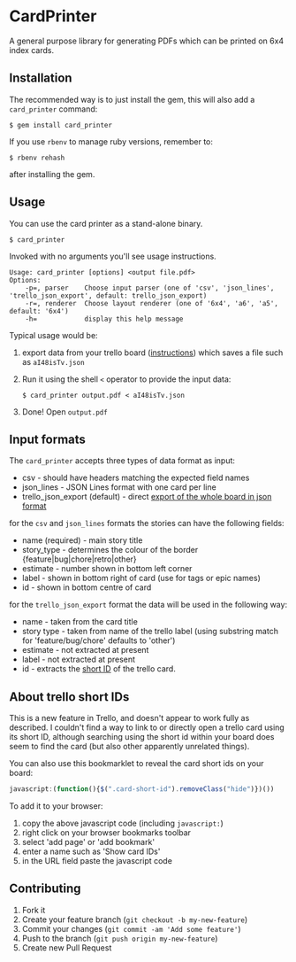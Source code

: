 # CardPrinter

A general purpose library for generating PDFs which can be printed on 6x4
index cards.

## Installation

The recommended way is to just install the gem, this will also add a
`card_printer` command:

    $ gem install card_printer

If you use `rbenv` to manage ruby versions, remember to:

    $ rbenv rehash

after installing the gem.

## Usage

You can use the card printer as a stand-alone binary.

```
$ card_printer
```

Invoked with no arguments you'll see usage instructions.

```
Usage: card_printer [options] <output file.pdf>
Options:
    -p=, parser    Choose input parser (one of 'csv', 'json_lines', 'trello_json_export', default: trello_json_export)
    -r=, renderer  Choose layout renderer (one of '6x4', 'a6', 'a5', default: '6x4')
    -h=            display this help message
```

Typical usage would be:

1. export data from your trello board ([instructions](http://help.trello.com/article/747-exporting-data-from-trello-1)) which saves a file such as `aI48isTv.json`
2. Run it using the shell `<` operator to provide the input data:

    ```
    $ card_printer output.pdf < aI48isTv.json
    ```

3. Done! Open `output.pdf`

## Input formats

The `card_printer` accepts three types of data format as input:

* csv - should have headers matching the expected field names
* json_lines - JSON Lines format with one card per line
* trello_json_export (default) - direct [export of the whole board in json format](http://help.trello.com/article/747-exporting-data-from-trello-1)

for the `csv` and `json_lines` formats the stories can have the following fields:
  * name (required) - main story title
  * story_type - determines the colour of the border {feature|bug|chore|retro|other}
  * estimate - number shown in bottom left corner
  * label - shown in bottom right of card (use for tags or epic names)
  * id - shown in bottom centre of card

for the `trello_json_export` format the data will be used in the following way:

  - name - taken from the card title
  - story type - taken from name of the trello label (using substring match for 'feature/bug/chore' defaults to 'other')
  - estimate - not extracted at present
  - label - not extracted at present
  - id - extracts the [short ID](https://trello.com/c/OvKHeqvC/1003-short-ids-for-cards) of the trello card.

## About trello short IDs

This is a new feature in Trello, and doesn't appear to work fully as
described. I couldn't find a way to link to or directly open a trello card
using its short ID, although searching using the short id within your board
does seem to find the card (but also other apparently unrelated things).

You can also use this bookmarklet to reveal the card short ids on your board:

```javascript
javascript:(function(){$(".card-short-id").removeClass("hide")})())
```

To add it to your browser:

1. copy the above javascript code (including `javascript:`)
2. right click on your browser bookmarks toolbar
3. select 'add page' or 'add bookmark'
4. enter a name such as 'Show card IDs'
5. in the URL field paste the javascript code

## Contributing

1. Fork it
2. Create your feature branch (`git checkout -b my-new-feature`)
3. Commit your changes (`git commit -am 'Add some feature'`)
4. Push to the branch (`git push origin my-new-feature`)
5. Create new Pull Request
